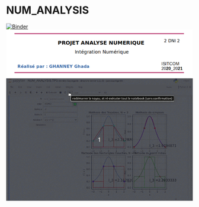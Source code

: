 # NUM_ANALYSIS
[![Binder](https://mybinder.org/badge_logo.svg)](https://mybinder.org/v2/gh/ghadaghanney/NUM_ANALYSIS/main)
<img src='pic/tete.png'/>
<img src='pic/Peek.gif'/>
